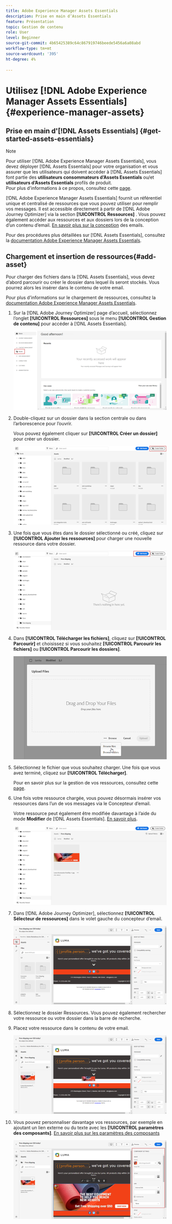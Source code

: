 ```yaml
---
title: Adobe Experience Manager Assets Essentials
description: Prise en main d’Assets Essentials
feature: Présentation
topic: Gestion de contenu
role: User
level: Beginner
source-git-commit: 4b65425389c64c867919746beede5456a6a08abd
workflow-type: tm+mt
source-wordcount: '395'
ht-degree: 4%

---
```


# Utilisez [!DNL Adobe Experience Manager Assets Essentials] {#experience-manager-assets}

## Prise en main d&#39;[!DNL Assets Essentials]  {#get-started-assets-essentials}

>[!NOTE]
>
> Pour utiliser [!DNL Adobe Experience Manager Assets Essentials], vous devez déployer [!DNL Assets Essentials] pour votre organisation et vous assurer que les utilisateurs qui doivent accéder à [!DNL Assets Essentials] font partie des **utilisateurs consommateurs d’Assets Essentials** ou/et **utilisateurs d’Assets Essentials** profils de produit. <br> Pour plus d’informations à ce propos, consultez cette [page](https://experienceleague.adobe.com/docs/experience-manager-assets-essentials/help/deploy-administer.html).

[!DNL Adobe Experience Manager Assets Essentials] fournit un référentiel unique et centralisé de ressources que vous pouvez utiliser pour remplir vos messages. Il est accessible directement à partir de [!DNL Adobe Journey Optimizer] via la section **[!UICONTROL Ressources]** . Vous pouvez également accéder aux ressources et aux dossiers lors de la conception d’un contenu d’email. [En savoir plus sur la conception](design-emails.md) des emails.

Pour des procédures plus détaillées sur [!DNL Assets Essentials], consultez la [documentation Adobe Experience Manager Assets Essentials](https://experienceleague.adobe.com/docs/experience-manager-assets-essentials/help/introduction.html).

## Chargement et insertion de ressources{#add-asset}

Pour charger des fichiers dans la [!DNL Assets Essentials], vous devez d’abord parcourir ou créer le dossier dans lequel ils seront stockés. Vous pourrez alors les insérer dans le contenu de votre email.

Pour plus d’informations sur le chargement de ressources, consultez la [documentation Adobe Experience Manager Assets Essentials](https://experienceleague.adobe.com/docs/experience-manager-assets-essentials/help/add-delete.html).

1. Sur la [!DNL Adobe Journey Optimizer] page d’accueil, sélectionnez l’onglet **[!UICONTROL Ressources]** sous le menu **[!UICONTROL Gestion de contenu]** pour accéder à [!DNL Assets Essentials].

   ![](assets/media_library_1.png)

1. Double-cliquez sur un dossier dans la section centrale ou dans l’arborescence pour l’ouvrir.

   Vous pouvez également cliquer sur **[!UICONTROL Créer un dossier]** pour créer un dossier.

   ![](assets/media_library_8.png)

1. Une fois que vous êtes dans le dossier sélectionné ou créé, cliquez sur **[!UICONTROL Ajouter les ressources]** pour charger une nouvelle ressource dans votre dossier.

   ![](assets/media_library_2.png)

1. Dans **[!UICONTROL Télécharger les fichiers]**, cliquez sur **[!UICONTROL Parcourir]** et choisissez si vous souhaitez **[!UICONTROL Parcourir les fichiers]** ou **[!UICONTROL Parcourir les dossiers]**.

   ![](assets/media_library_3.png)

1. Sélectionnez le fichier que vous souhaitez charger. Une fois que vous avez terminé, cliquez sur **[!UICONTROL Télécharger]**.

   Pour en savoir plus sur la gestion de vos ressources, consultez cette [page](https://experienceleague.adobe.com/docs/experience-manager-assets-essentials/help/manage-organize.html?lang=en).

1. Une fois votre ressource chargée, vous pouvez désormais insérer vos ressources dans l’un de vos messages via le Concepteur d’email.

   Votre ressource peut également être modifiée davantage à l’aide du mode **Modifier** de [!DNL Assets Essentials]. [En savoir plus](https://experienceleague.adobe.com/docs/experience-manager-assets-essentials/help/edit-images.html).

   ![](assets/media_library_12.png)

1. Dans [!DNL Adobe Journey Optimizer], sélectionnez **[!UICONTROL Sélecteur de ressources]** dans le volet gauche du concepteur d’email.

   ![](assets/media_library_5.png)

1. Sélectionnez le dossier Ressources. Vous pouvez également rechercher votre ressource ou votre dossier dans la barre de recherche.

1. Placez votre ressource dans le contenu de votre email.

   ![](assets/media_library_6.png)

1. Vous pouvez personnaliser davantage vos ressources, par exemple en ajoutant un lien externe ou du texte avec les **[!UICONTROL paramètres des composants]**. [En savoir plus sur les paramètres des composants](content-components.md)

   ![](assets/media_library_13.png)
